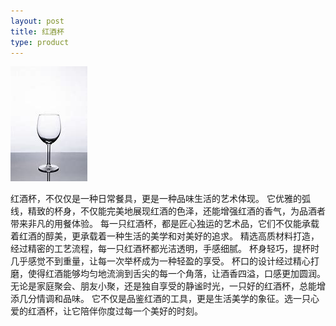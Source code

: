 ```yaml
---
layout: post
title: 红酒杯
type: product
---
```

![红酒杯](/img/红酒杯.jpg)

红酒杯，不仅仅是一种日常餐具，更是一种品味生活的艺术体现。
它优雅的弧线，精致的杯身，不仅能完美地展现红酒的色泽，还能增强红酒的香气，为品酒者带来非凡的用餐体验。
每一只红酒杯，都是匠心独运的艺术品，它们不仅能承载着红酒的醇美，更承载着一种生活的美学和对美好的追求。
精选高质材料打造，经过精密的工艺流程，每一只红酒杯都光洁透明，手感细腻。
杯身轻巧，提杯时几乎感觉不到重量，让每一次举杯成为一种轻盈的享受。
杯口的设计经过精心打磨，使得红酒能够均匀地流淌到舌尖的每一个角落，让酒香四溢，口感更加圆润。
无论是家庭聚会、朋友小聚，还是独自享受的静谧时光，一只好的红酒杯，总能增添几分情调和品味。
它不仅是品鉴红酒的工具，更是生活美学的象征。选一只心爱的红酒杯，让它陪伴你度过每一个美好的时刻。